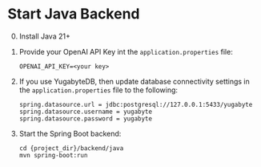 # Start Java Backend

0. Install Java 21+

1. Provide your OpenAI API Key int the `application.properties` file:
    ```properties
    OPENAI_API_KEY=<your key>
    ```

2. If you use YugabyteDB, then update database connectivity settings in the `application.properties` file to the following:
    ```properties
    spring.datasource.url = jdbc:postgresql://127.0.0.1:5433/yugabyte
    spring.datasource.username = yugabyte
    spring.datasource.password = yugabyte
    ```

3. Start the Spring Boot backend:
    ```shell
    cd {project_dir}/backend/java
    mvn spring-boot:run
    ```